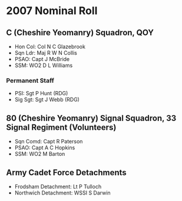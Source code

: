# 2007 Nominal Roll

## C (Cheshire Yeomanry) Squadron, QOY

* Hon Col: Col N C Glazebrook
* Sqn Ldr: Maj R W N Collis
* PSAO: Capt J McBride
* SSM: WO2 D L Williams

### Permanent Staff

* PSI: Sgt P Hunt (RDG)
* Sig Sgt: Sgt J Webb (RDG)

## 80 (Cheshire Yeomanry) Signal Squadron, 33 Signal Regiment (Volunteers)

* Sqn Comd: Capt R Paterson
* PSAO: Capt A C Hopkins
* SSM: WO2 M Barton

## Army Cadet Force Detachments

* Frodsham Detachment: Lt P Tulloch
* Northwich Detachment: WSSI S Darwin
